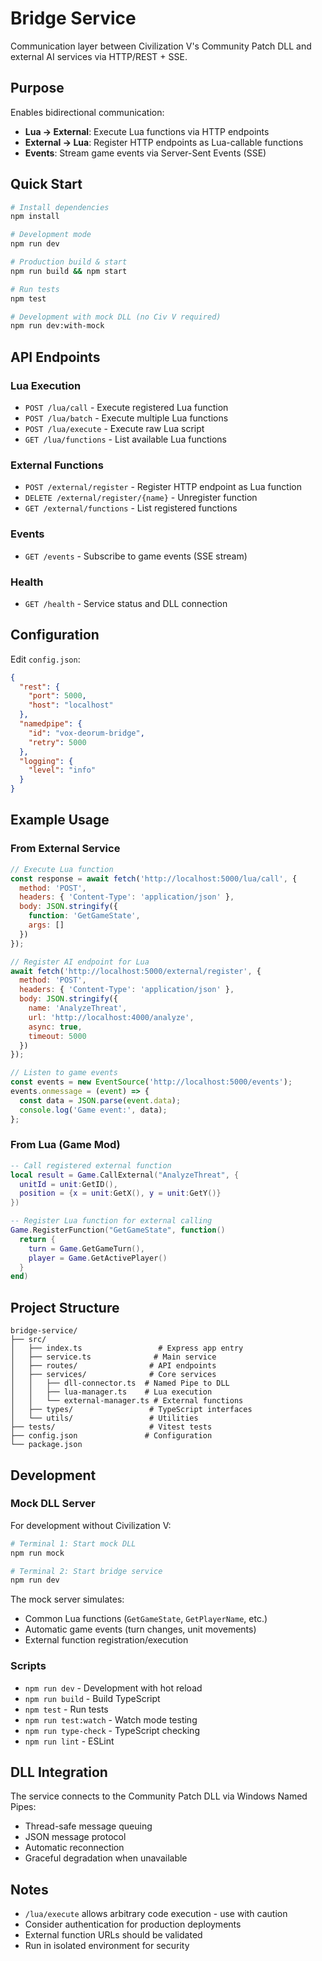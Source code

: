 # Bridge Service

Communication layer between Civilization V's Community Patch DLL and external AI services via HTTP/REST + SSE.

## Purpose

Enables bidirectional communication:
- **Lua → External**: Execute Lua functions via HTTP endpoints
- **External → Lua**: Register HTTP endpoints as Lua-callable functions
- **Events**: Stream game events via Server-Sent Events (SSE)

## Quick Start

```bash
# Install dependencies
npm install

# Development mode
npm run dev

# Production build & start
npm run build && npm start

# Run tests
npm test

# Development with mock DLL (no Civ V required)
npm run dev:with-mock
```

## API Endpoints

### Lua Execution
- `POST /lua/call` - Execute registered Lua function
- `POST /lua/batch` - Execute multiple Lua functions
- `POST /lua/execute` - Execute raw Lua script
- `GET /lua/functions` - List available Lua functions

### External Functions
- `POST /external/register` - Register HTTP endpoint as Lua function
- `DELETE /external/register/{name}` - Unregister function
- `GET /external/functions` - List registered functions

### Events
- `GET /events` - Subscribe to game events (SSE stream)

### Health
- `GET /health` - Service status and DLL connection

## Configuration

Edit `config.json`:
```json
{
  "rest": {
    "port": 5000,
    "host": "localhost"
  },
  "namedpipe": {
    "id": "vox-deorum-bridge",
    "retry": 5000
  },
  "logging": {
    "level": "info"
  }
}
```

## Example Usage

### From External Service
```javascript
// Execute Lua function
const response = await fetch('http://localhost:5000/lua/call', {
  method: 'POST',
  headers: { 'Content-Type': 'application/json' },
  body: JSON.stringify({
    function: 'GetGameState',
    args: []
  })
});

// Register AI endpoint for Lua
await fetch('http://localhost:5000/external/register', {
  method: 'POST',
  headers: { 'Content-Type': 'application/json' },
  body: JSON.stringify({
    name: 'AnalyzeThreat',
    url: 'http://localhost:4000/analyze',
    async: true,
    timeout: 5000
  })
});

// Listen to game events
const events = new EventSource('http://localhost:5000/events');
events.onmessage = (event) => {
  const data = JSON.parse(event.data);
  console.log('Game event:', data);
};
```

### From Lua (Game Mod)
```lua
-- Call registered external function
local result = Game.CallExternal("AnalyzeThreat", {
  unitId = unit:GetID(),
  position = {x = unit:GetX(), y = unit:GetY()}
})

-- Register Lua function for external calling
Game.RegisterFunction("GetGameState", function()
  return {
    turn = Game.GetGameTurn(),
    player = Game.GetActivePlayer()
  }
end)
```

## Project Structure

```
bridge-service/
├── src/
│   ├── index.ts                 # Express app entry
│   ├── service.ts              # Main service
│   ├── routes/                # API endpoints
│   ├── services/              # Core services
│   │   ├── dll-connector.ts  # Named Pipe to DLL
│   │   ├── lua-manager.ts    # Lua execution
│   │   └── external-manager.ts # External functions
│   ├── types/                 # TypeScript interfaces
│   └── utils/                 # Utilities
├── tests/                     # Vitest tests
├── config.json               # Configuration
└── package.json
```

## Development

### Mock DLL Server
For development without Civilization V:
```bash
# Terminal 1: Start mock DLL
npm run mock

# Terminal 2: Start bridge service
npm run dev
```

The mock server simulates:
- Common Lua functions (`GetGameState`, `GetPlayerName`, etc.)
- Automatic game events (turn changes, unit movements)
- External function registration/execution

### Scripts
- `npm run dev` - Development with hot reload
- `npm run build` - Build TypeScript
- `npm test` - Run tests
- `npm run test:watch` - Watch mode testing
- `npm run type-check` - TypeScript checking
- `npm run lint` - ESLint

## DLL Integration

The service connects to the Community Patch DLL via Windows Named Pipes:
- Thread-safe message queuing
- JSON message protocol
- Automatic reconnection
- Graceful degradation when unavailable

## Notes

- `/lua/execute` allows arbitrary code execution - use with caution
- Consider authentication for production deployments
- External function URLs should be validated
- Run in isolated environment for security